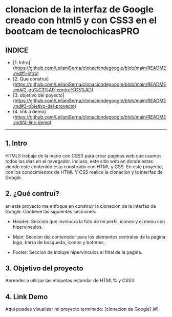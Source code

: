 # clonacion de la interfaz de Google creado con html5 y con CSS3 en el bootcam de tecnolochicasPRO


## **INDICE**

* [1. Intro] (https://github.com/LeilaniSerna/clonaciondegoogle/blob/main/README.md#1-intro)
* [2. Que construi] (https://github.com/LeilaniSerna/clonaciondegoogle/blob/main/README.md#2-qu%C3%A9-contru%C3%AD)
* [3. objetivo del poyecto] (https://github.com/LeilaniSerna/clonaciondegoogle/blob/main/README.md#3-objetivo-del-proyecto)
* [4. link a demo] (https://github.com/LeilaniSerna/clonaciondegoogle/blob/main/README.md#4-link-demo)


***

## 1. Intro
HTML5 trabaja de la mano con CSS3 para crear paginas web que usamos todos los dias en el navegador. Incluso, este sitio web en donde estas viendo este contenido esta construido con HTML y CSS. En este proyecto, con los conocimientos de HTML Y CSS realice la clonacion y la interfaz de Google.

## 2. ¿Qué contruí?
en este proyecto me enfoque en construir la clonacion de la interfaz de Google.
Contiene las siguientes secciones:

* Header: Seccion que involucra la foto de mi perfil, iconos y el menu con hipervinculos.

* Main: Seccion del contenedor para los elementos centrales de la pagina: logo, barra de busqueda, iconos y botones.

* Footer: Seccion de incluye hipervinculos al final de la pagina.

## 3. Objetivo del proyecto
Aprender a utilizar las etiquetas estandar de HTML% y CSS3.

## 4. Link Demo
Aqui puedes visualizar mi proyecto terminado: [clonacion de Google] (#)
